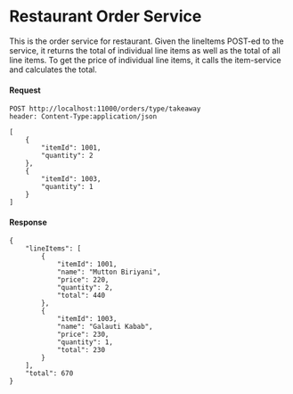 # Restaurant Order Service

This is the order service for restaurant. Given the lineItems POST-ed to the service, it returns the total of individual line items as well as the total of all line items. To get the price of individual line items, it calls the item-service and calculates the total.

#### Request
```
POST http://localhost:11000/orders/type/takeaway
header: Content-Type:application/json

[
	{
		"itemId": 1001,
		"quantity": 2
	},
	{
		"itemId": 1003,
		"quantity": 1
	}
]
```

#### Response
```
{
    "lineItems": [
        {
            "itemId": 1001,
            "name": "Mutton Biriyani",
            "price": 220,
            "quantity": 2,
            "total": 440
        },
        {
            "itemId": 1003,
            "name": "Galauti Kabab",
            "price": 230,
            "quantity": 1,
            "total": 230
        }
    ],
    "total": 670
}
```
